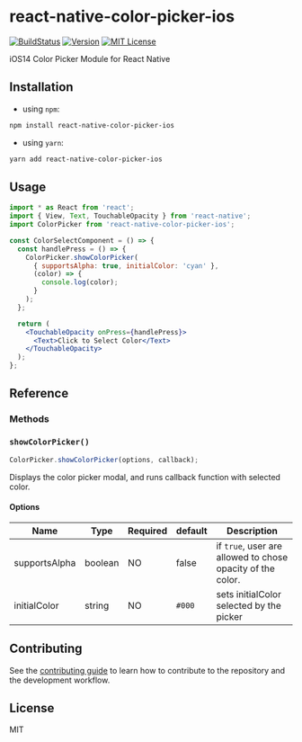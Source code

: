 # react-native-color-picker-ios

[![BuildStatus][build-badge]][build]
[![Version][version-badge]][package]
[![MIT License][license-badge]][license]

iOS14 Color Picker Module for React Native

## Installation

- using `npm`:

```sh
npm install react-native-color-picker-ios
```

- using `yarn`:

```sh
yarn add react-native-color-picker-ios
```

## Usage

```jsx
import * as React from 'react';
import { View, Text, TouchableOpacity } from 'react-native';
import ColorPicker from 'react-native-color-picker-ios';

const ColorSelectComponent = () => {
  const handlePress = () => {
    ColorPicker.showColorPicker(
      { supportsAlpha: true, initialColor: 'cyan' },
      (color) => {
        console.log(color);
      }
    );
  };

  return (
    <TouchableOpacity onPress={handlePress}>
      <Text>Click to Select Color</Text>
    </TouchableOpacity>
  );
};
```

## Reference

### Methods

### `showColorPicker()`

```jsx
ColorPicker.showColorPicker(options, callback);
```

Displays the color picker modal, and runs callback function with selected color.

#### Options

| Name          | Type    | Required | default | Description                                                |
| ------------- | ------- | -------- | ------- | ---------------------------------------------------------- |
| supportsAlpha | boolean | NO       | false   | if `true`, user are allowed to chose opacity of the color. |
| initialColor  | string  | NO       | `#000`  | sets initialColor selected by the picker                   |

## Contributing

See the [contributing guide](CONTRIBUTING.md) to learn how to contribute to the repository and the development workflow.

## License

MIT

[build-badge]: https://github.com/Naturalclar/color-picker-ios/workflows/Build/badge.svg
[build]: https://github.com/Naturalclar/color-picker-ios/actions
[version-badge]: https://img.shields.io/npm/v/react-native-color-picker-ios.svg?style=flat-square
[package]: https://www.npmjs.com/package/react-native-color-picker-ios
[license-badge]: https://img.shields.io/npm/l/react-native-color-picker-ios.svg?style=flat-square
[license]: https://opensource.org/licenses/MIT
